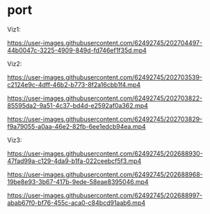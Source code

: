 # port

Viz1:


https://user-images.githubusercontent.com/62492745/202704497-44b0047c-3225-4909-849d-fd746ef1f35d.mp4


Viz2:

https://user-images.githubusercontent.com/62492745/202703539-c2124e9c-4dff-46b2-b773-8f2a16cbb1f4.mp4



https://user-images.githubusercontent.com/62492745/202703822-85595da2-9a51-4c37-bd4d-e2592af0a362.mp4



https://user-images.githubusercontent.com/62492745/202703829-f9a79055-a0aa-46e2-82fb-6ee1edcb94ea.mp4


Viz3:

https://user-images.githubusercontent.com/62492745/202688930-47fad99a-c129-4da9-b1fa-022ceebcf5f3.mp4



https://user-images.githubusercontent.com/62492745/202688968-19be8e93-3b67-417b-9ede-58eae8395046.mp4



https://user-images.githubusercontent.com/62492745/202688997-abab67f0-bf76-455c-aca0-c84bcd91aab6.mp4

